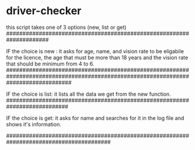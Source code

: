 # driver-checker
this script takes one of 3 options (new, list or get)
#####################################################################

IF the choice is new :
it asks for age, name, and vision rate
to be eligabile for the licence, the age that must be more than 18 years and the vision rate that should be minimum from 4 to 6.
####################################################################################################################################

IF the choice is list:
it lists all the data we get from the new function.
###########################################################################


IF the choice is get:
it asks for name and searches for it in the log file and shows it's information.

########################################################################################

